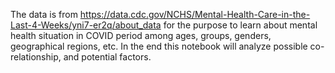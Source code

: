 The data is from https://data.cdc.gov/NCHS/Mental-Health-Care-in-the-Last-4-Weeks/yni7-er2q/about_data for the purpose to learn about mental health situation in COVID period among ages, groups, genders, geographical regions, etc. In the end this notebook will analyze possible co-relationship, and potential factors.
